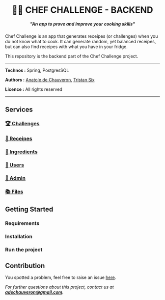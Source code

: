 <h1 align="center">🧑‍🍳 CHEF CHALLENGE - BACKEND</h1>

_<h5 align="center">"An app to prove and improve your cooking skills"</h5>_

Chef Challenge is an app that generates receipes (or challenges) when you do not know what to cook. It can generate random, yet balanced receipes, but can also find receipes with what you have in your fridge.

This repository is the backend part of the Chef Challenge project.

___

**Technos :** Spring, PostgresSQL

**Authors :** [Anatole de Chauveron](https://github.com/Anatole-DC), [Tristan Six](https://github.com/Tarskan)

**Licence :** All rights reserved

___

## Services

### [🏆 Challenges](challenges)

### [📙 Receipes](receipes)

### [🥕 Ingredients](ingredients)

### [👥 Users](users)

### [👮 Admin](admin)

### [📚 Files](files)

## Getting Started

### Requirements

### Installation

### Run the project

## Contribution

You spotted a problem, feel free to raise an issue [here](https://github.com/cybe-m1/chef_challenge/issues).

_For further questions about this project, contact us at **adechauveron@gmail.com**._